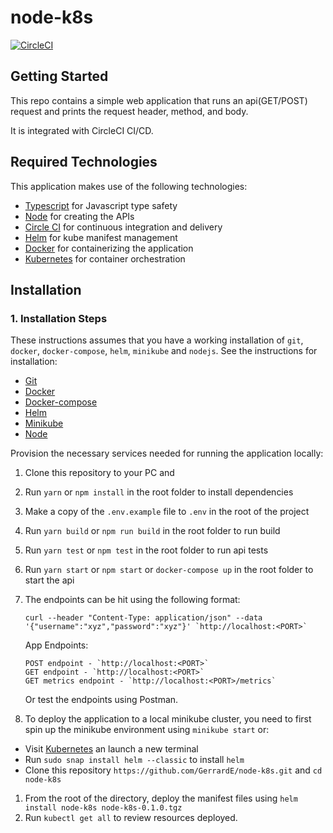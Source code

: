 # node-k8s

[![CircleCI](https://circleci.com/gh/GerrardE/node-k8s/tree/main.svg?style=svg)](https://circleci.com/gh/GerrardE/node-k8s/tree/main)

## Getting Started

This repo contains a simple web application that runs an api(GET/POST) request and prints the request header, method, and body. 

It is integrated with CircleCI CI/CD.

## Required Technologies

This application makes use of the following technologies:

- [Typescript](https://www.typescriptlang.org/) for Javascript type safety
- [Node](https://nodejs.org/) for creating the APIs
- [Circle CI](https://circleci.com/) for continuous integration and delivery
- [Helm](https://helm.sh/docs/intro/quickstart/) for kube manifest management
- [Docker](https://docs.docker.com/get-started/) for containerizing the application
- [Kubernetes](https://kubernetes.io/docs/) for container orchestration

## Installation

### 1. Installation Steps

These instructions assumes that you have a working installation of `git`, `docker`, `docker-compose`, `helm`, `minikube` and `nodejs`. See the instructions for installation:

- [Git](https://git-scm.com/book/en/v2/Getting-Started-Installing-Git) 
- [Docker](https://docs.docker.com/get-docker/)
- [Docker-compose](https://docs.docker.com/compose/install/)
- [Helm](https://helm.sh/docs/intro/install/)
- [Minikube](https://minikube.sigs.k8s.io/docs/start/)
- [Node](https://nodejs.org/en/download/)

Provision the necessary services needed for running the application locally:

1. Clone this repository to your PC and 
1. Run `yarn` or `npm install` in the root folder to install dependencies
1. Make a copy of the `.env.example` file to `.env` in the root of the project
1. Run `yarn build` or `npm run build` in the root folder to run build
1. Run `yarn test` or `npm test` in the root folder to run api tests
1. Run `yarn start` or `npm start` or `docker-compose up` in the root folder to start the api
1. The endpoints can be hit using the following format:

   ```
   curl --header "Content-Type: application/json" --data '{"username":"xyz","password":"xyz"}' `http://localhost:<PORT>`
   ```

   App Endpoints:

   ```
   POST endpoint - `http://localhost:<PORT>`
   GET endpoint - `http://localhost:<PORT>`
   GET metrics endpoint - `http://localhost:<PORT>/metrics`
   ```

   Or test the endpoints using Postman.

1. To deploy the application to a local minikube cluster, you need to first spin up the minikube environment using `minikube start` or:
- Visit [Kubernetes](https://kubernetes.io/docs/tutorials/hello-minikube/) an launch a new terminal
- Run `sudo snap install helm --classic` to install `helm`
- Clone this repository `https://github.com/GerrardE/node-k8s.git` and `cd node-k8s`

1. From the root of the directory, deploy the manifest files using `helm install node-k8s node-k8s-0.1.0.tgz`
1. Run `kubectl get all` to review resources deployed.
